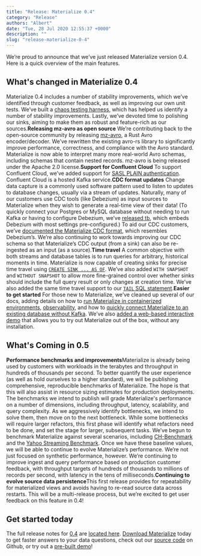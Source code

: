 ```yaml
---
title: "Release: Materialize 0.4"
category: "Release"
authors: "Albert"
date: "Tue, 28 Jul 2020 12:55:37 +0000"
description: ""
slug: "release-materialize-0-4"
---
```


We’re proud to announce that we’ve just released Materialize version 0.4\. Here is a quick overview of the main features.

## **What's changed in Materialize 0.4**

Materialize 0.4 includes a number of stability improvements, which we’ve identified through customer feedback, as well as improving our own unit tests. We’ve built a [chaos testing harness](https://github.com/MaterializeInc/materialize/tree/main/test/chaos), which has helped us identify a number of stability improvements. Lastly, we’ve devoted time to polishing our sinks, aiming to make them as robust and feature-rich as our sources.**Releasing mz-avro as open source** We’re contributing back to the open-source community by releasing [mz-avro](https://crates.io/crates/mz-avro), a Rust Avro encoder/decoder. We’ve rewritten the existing avro-rs library to significantly improve performance, correctness, and compliance with the Avro standard. Materialize is now able to interpret many more real-world Avro schemas, including schemas that contain nested records. mz-avro is being released under the Apache 2.0 license.**Support for Confluent Cloud** To support Confluent Cloud, we’ve added support for [SASL PLAIN authentication](https://github.com/MaterializeInc/materialize/issues/3418). Confluent Cloud is a hosted Kafka service.**CDC format updates** Change data capture is a commonly used software pattern used to listen to updates to database changes, usually via a stream of updates. Naturally, many of our customers use CDC tools (like Debezium) as input sources to Materialize when they wish to generate a real-time view of their data! (To quickly connect your Postgres or MySQL database without needing to run Kafka or having to configure Debezium, we’ve [released tb](https://github.com/MaterializeInc/tb), which embeds Debezium with most settings pre-configured.) To aid our CDC customers, we’ve [documented the Materialize CDC format](https://materialize.io/docs/sql/create-sink/#consistency-metadata), which resembles Debezium’s. We’re also continuing to work towards improving our CDC schema so that Materialize’s CDC output (from a sink) can also be re-ingested as an input (as a source).**Time travel** A common objective with both streams and database tables is to run queries for arbitrary, historical moments in time. Materialize is now capable of creating sinks for precise time travel using [`CREATE SINK ... AS OF`](https://materialize.io/docs/sql/create-sink/#as-of). We’ve also added `WITH SNAPSHOT` and `WITHOUT SNAPSHOT` to allow more fine-grained control over whether sinks should include the full query result or only changes at creation time. We’ve also added the same time travel support to our [`TAIL` SQL statement](https://materialize.io/docs/sql/tail/#as-of).**Easier to get started** For those new to Materialize, we’ve cleaned up several of our docs, adding details on how to [run Materialize in containerized environments](https://materialize.io/docs/install/), [observability](https://materialize.io/docs/monitoring/), and how to [quickly connect Materialize to an existing database without Kafka](https://materialize.io/docs/third-party/debezium/#kafka-less-setup). We’ve also [added a web-based interactive demo](https://materialize.io/docs/katacoda?intro-wikipedia) that allows you to try out Materialize out of the box, without any installation.

## **What's Coming in 0.5**

**Performance benchmarks and improvements**Materialize is already being used by customers with workloads in the terabytes and throughput in hundreds of thousands per second. To better quantify the user experience (as well as hold ourselves to a higher standard), we will be publishing comprehensive, reproducible benchmarks of Materialize. The hope is that this will also assist in resource sizing estimates for production deployments. The benchmarks we intend to publish will grade Materialize's performance on a number of dimensions, including throughput, latency, scalability, and query complexity. As we aggressively identify bottlenecks, we intend to solve them, then move on to the next bottleneck. While some bottlenecks will require larger refactors, this first phase will identify what refactors need to be done, and set the stage for larger, subsequent tasks. We’ve begun to benchmark Materialize against several scenarios, including [CH-Benchmark](https://db.in.tum.de/research/projects/CHbenCHmark/index.shtml) and the [Yahoo Streaming Benchmark](https://github.com/yahoo/streaming-benchmarks). Once we have these baseline values, we will be able to continue to evolve Materialize’s performance. We’re not just focused on synthetic performance, however. We’re continuing to improve ingest and query performance based on production customer feedback, with throughput targets of hundreds of thousands to millions of records per second, with latency in the tens of milliseconds.**Continuing to evolve source data persistence**This first release provides for repeatability for materialized views and avoids having to re-read source data across restarts. This will be a multi-release process, but we’re excited to get user feedback on this feature in 0.4!

## **Get started today**

The full release notes for [0.4](https://github.com/MaterializeInc/materialize/releases/tag/v0.4.0) are [located here](https://materialize.io/docs/release-notes/#v040). [Download Materialize](https://materialize.io/download/) today to get faster answers to your data questions, check out our [source code](https://github.com/materializeinc/materialize) on Github, or try out a [pre-built demo](https://materialize.io/docs/demos/business-intelligence/)!